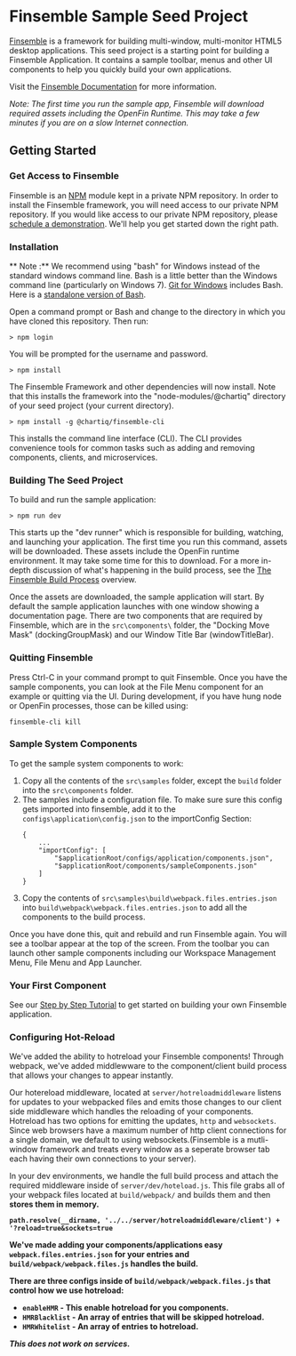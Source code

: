 # Finsemble Sample Seed Project

[Finsemble](https://www.chartiq.com/finsemble/) is a framework for building multi-window, multi-monitor HTML5 desktop applications. This seed project is a starting point for building a Finsemble Application. It contains a sample toolbar, menus and other UI components to help you quickly build your own applications.

Visit the [Finsemble Documentation](https://documentation.chartiq.com/finsemble/) for more information.

*Note: The first time you run the sample app, Finsemble will download required assets including the OpenFin Runtime. This may take a few minutes if you are on a slow Internet connection.*

## Getting Started

### Get Access to Finsemble

Finsemble is an [NPM](https://www.npmjs.com/) module kept in a private NPM repository. In order to install the Finsemble framework, you will need access to our private NPM repository. If you would like access to our private NPM repository, please [schedule a demonstration](https://tracking.cirrusinsight.com/5e7c2f35-3079-4fa5-b30d-5f959880cffe/chartiq-com-products-finsemble). We'll help you get started down the right path.

### Installation

** Note :** We recommend using "bash" for Windows instead of the standard windows command line. Bash is a little better than the Windows command line (particularly on Windows 7). [Git for Windows]((https://git-scm.com/downloads)) includes Bash. Here is a [standalone version of Bash](https://sourceforge.net/projects/win-bash/files/shell-complete/latest/).

Open a command prompt or Bash and change to the directory in which you have cloned this repository. Then run:

`> npm login`

You will be prompted for the username and password.

`> npm install`

The Finsemble Framework and other dependencies will now install. Note that this installs the framework into the "node-modules/@chartiq" directory of your seed project (your current directory).

`> npm install -g @chartiq/finsemble-cli`

This installs the command line interface (CLI). The CLI provides convenience tools for common tasks such as adding and removing components, clients, and microservices.

### Building The Seed Project

To build and run the sample application:

`> npm run dev`

This starts up the "dev runner" which is responsible for building, watching, and launching your application. The first time you run this command, assets will be downloaded. These assets include the OpenFin runtime environment. It may take some time for this to download. For a more in-depth discussion of what's happening in the build process, see the [The Finsemble Build Process](https://documentation.chartiq.com/finsemble/tutorial-theFinsembleBuildProcess.html) overview.

Once the assets are downloaded, the sample application will start. By default the sample application launches with one window showing a documentation page. There are two components that are required by Finsemble, which are in the `src\components\` folder, the "Docking Move Mask" (dockingGroupMask) and our Window Title Bar (windowTitleBar).

### Quitting Finsemble

Press Ctrl-C in your command prompt to quit Finsemble. Once you have the sample components, you can look at the File Menu component for an example or quitting via the UI. During development, if you have hung node or OpenFin processes, those can be killed using:

`finsemble-cli kill`

### Sample System Components

To get the sample system components to work:
1. Copy all the contents of the `src\samples` folder, except the `build` folder into the `src\components` folder.
2. The samples include a configuration file. To make sure sure this config gets imported into finsemble, add it to the `configs\application\config.json` to the importConfig Section:
	```
	{
		...
		"importConfig": [
			"$applicationRoot/configs/application/components.json",
			"$applicationRoot/components/sampleComponents.json"
		]
	}
	```
3. Copy the contents of `src\samples\build\webpack.files.entries.json` into `build\webpack\webpack.files.entries.json` to add all the components to the build process.

Once you have done this, quit and rebuild and run Finsemble again. You will see a toolbar appear at the top of the screen. From the toolbar you can launch other sample components including our Workspace Management Menu, File Menu and App Launcher.

### Your First Component

See our [Step by Step Tutorial](https://documentation.chartiq.com/finsemble/tutorial-buildAnAppStepByStep.html) to get started on building your own Finsemble application.

### Configuring Hot-Reload

We've added the ability to hotreload your Finsemble components! Through webpack, we've added middlewware to the component/client build process that allows your changes to appear instantly.

Our hotereload middleware, located at `server/hotreloadmiddleware` listens for updates to your webpacked files and emits those changes to our client side middleware which handles the reloading of your components. Hotreload has two options for emitting the updates, `http` and `websockets`. Since web browsers have a maximum number of http client connections for a single domain, we default to using websockets.(Finsemble is a mutli-window framework and treats every window as a seperate browser tab each having their own connections to your server).

In your dev environments, we handle the full build process and attach the required middleware inside of `server/dev/hoteload.js`. This file grabs all of your webpack files located at `build/webpack/` and builds them and then <b>stores them in memory<b>.

`path.resolve(__dirname, '../../server/hotreloadmiddleware/client') + '?reload=true&sockets=true`

We've made adding your components/applications easy `webpack.files.entries.json` for your entries and `build/webpack/webpack.files.js` handles the build.

 There are three configs inside of `build/webpack/webpack.files.js` that control how we use hotreload:

* `enableHMR` -  This enable hotreload for you components.
* `HMRBlacklist` - An array of entries that will be skipped hotreload.
* `HMRWhitelist` -  An array of entries to hotreload.

*This does not work on services.*
